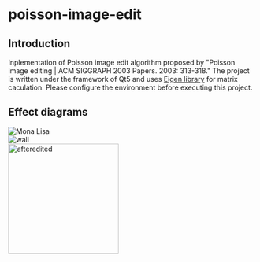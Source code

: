 # poisson-image-edit
## Introduction
Inplementation of Poisson image edit algorithm proposed by "Poisson image editing | ACM SIGGRAPH 2003 Papers. 2003: 313-318." The 
project is written under the framework of Qt5 and uses [Eigen library](https://eigen.tuxfamily.org/index.php?title=Main_Page) for matrix caculation. 
Please configure the environment before executing this project.
## Effect diagrams
![Mona Lisa](https://user-images.githubusercontent.com/75468552/170012080-9985ec72-56ee-42c3-8218-c026b3ed6687.jpg)  
![wall](https://user-images.githubusercontent.com/75468552/170012101-ceb5d62b-ec70-40d1-8a83-89b490f9ef1e.jpg)  
<img width="224" alt="afteredited" src="https://user-images.githubusercontent.com/75468552/170012127-61b58329-0d7d-4b3e-95c8-c1433407362d.png">
